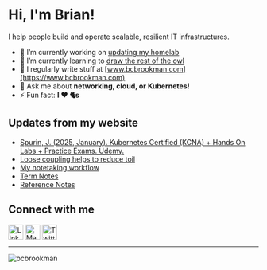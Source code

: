 # Hi, I'm Brian!

I help people build and operate scalable, resilient IT infrastructures.

- 🔭 I’m currently working on [updating my homelab](https://github.com/users/bcbrookman/projects/1)
- 🌱 I’m currently learning to [draw the rest of the owl](https://imgur.com/gallery/iEf4Fq5)
- 📝 I regularly write stuff at [www.bcbrookman.com](https://www.bcbrookman.com)
- 💬 Ask me about **networking, cloud, or Kubernetes!**
- ⚡ Fun fact: **I ❤️ 🐈s**

## Updates from my website
<!-- BLOG-POST-LIST:START -->
- [Spurin, J. &lpar;2025, January&rpar;. Kubernetes Certified &lpar;KCNA&rpar; + Hands On Labs + Practice Exams. Udemy.](https://www.bcbrookman.com/notes/1738788354/)
- [Loose coupling helps to reduce toil](https://www.bcbrookman.com/notes/1739846557/)
- [My notetaking workflow](https://www.bcbrookman.com/notes/1723552772/)
- [Term Notes](https://www.bcbrookman.com/notes/1738774876/)
- [Reference Notes](https://www.bcbrookman.com/notes/1738776394/)
<!-- BLOG-POST-LIST:END -->

## Connect with me
<p align="left">
<a href="https://linkedin.com/in/bcbrookman" target="blank"><img align="center" src="https://raw.githubusercontent.com/rahuldkjain/github-profile-readme-generator/master/src/images/icons/Social/linked-in-alt.svg" alt="LinkedIn logo" height="30" /></a>
<a href="https://mastodon.social/@bcbrookman" target="blank"><img align="center" src="https://cdn.jsdelivr.net/gh/walkxcode/dashboard-icons/svg/mastodon.svg" alt="Mastodon logo" height="30" /></a>
<a href="https://twitter.com/bcbrookman" target="blank"><img align="center" src="https://raw.githubusercontent.com/rahuldkjain/github-profile-readme-generator/master/src/images/icons/Social/twitter.svg" alt="Twitter logo" height="30" /></a>
</p>

---

<p align="left"> <img src="https://komarev.com/ghpvc/?username=bcbrookman&label=Profile%20views&color=0e75b6&style=flat" alt="bcbrookman" /> </p>
